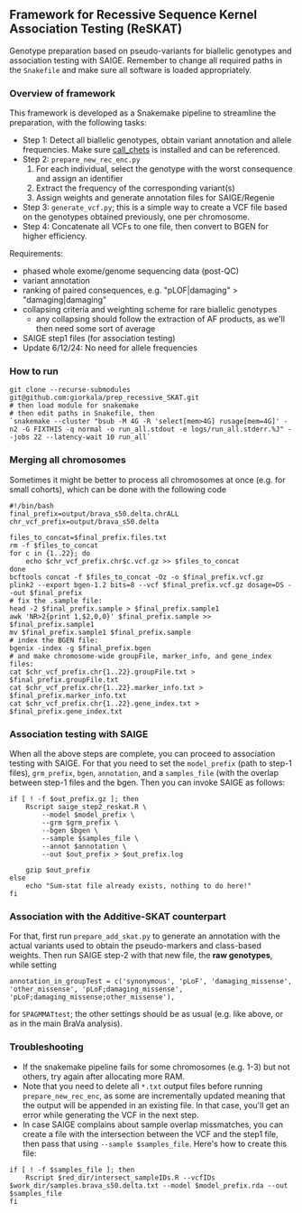 ## Framework for Recessive Sequence Kernel Association Testing (ReSKAT) ##
Genotype preparation based on pseudo-variants for biallelic genotypes and association testing with SAIGE. Remember to change all required paths in the `Snakefile` and make sure all software is loaded appropriately.

### Overview of framework
This framework is developed as a Snakemake pipeline to streamline the preparation, with the following tasks:
* Step 1: Detect all biallelic genotypes, obtain variant annotation and allele frequencies. Make sure [call_chets](https://github.com/frhl/call_chets) is installed and can be referenced.
* Step 2: `prepare_new_rec_enc.py`
    1. For each individual, select the genotype with the worst consequence and assign an identifier
    2. Extract the frequency of the corresponding variant(s)
    3. Assign weights and generate annotation files for SAIGE/Regenie
* Step 3: `generate_vcf.py`; this is a simple way to create a VCF file based on the genotypes obtained previously, one per chromosome.
* Step 4: Concatenate all VCFs to one file, then convert to BGEN for higher efficiency.

Requirements:
* phased whole exome/genome sequencing data (post-QC)
* variant annotation
* ranking of paired consequences, e.g. "pLOF|damaging" > "damaging|damaging"
* collapsing criteria and weighting scheme for rare biallelic genotypes
    * any collapsing should follow the extraction of AF products, as we'll then need some sort of average
* SAIGE step1 files (for association testing)
* Update 6/12/24: No need for allele frequencies

### How to run
```
git clone --recurse-submodules git@github.com:giorkala/prep_recessive_SKAT.git
# then load module for snakemake
# then edit paths in Snakefile, then
`snakemake --cluster "bsub -M 4G -R 'select[mem>4G] rusage[mem=4G]' -n2 -G FIXTHIS -q normal -o run_all.stdout -e logs/run_all.stderr.%J" --jobs 22 --latency-wait 10 run_all`

```
### Merging all chromosomes
Sometimes it might be better to process all chromosomes at once (e.g. for small cohorts), which can be done with the following code
```
#!/bin/bash
final_prefix=output/brava_s50.delta.chrALL
chr_vcf_prefix=output/brava_s50.delta

files_to_concat=$final_prefix.files.txt
rm -f $files_to_concat
for c in {1..22}; do 
    echo $chr_vcf_prefix.chr$c.vcf.gz >> $files_to_concat
done
bcftools concat -f $files_to_concat -Oz -o $final_prefix.vcf.gz
plink2 --export bgen-1.2 bits=8 --vcf $final_prefix.vcf.gz dosage=DS --out $final_prefix
# fix the .sample file:
head -2 $final_prefix.sample > $final_prefix.sample1
awk 'NR>2{print 1,$2,0,0}' $final_prefix.sample >> $final_prefix.sample1
mv $final_prefix.sample1 $final_prefix.sample
# index the BGEN file:
bgenix -index -g $final_prefix.bgen
# and make chromosome-wide groupFile, marker_info, and gene_index files:
cat $chr_vcf_prefix.chr{1..22}.groupFile.txt > $final_prefix.groupFile.txt
cat $chr_vcf_prefix.chr{1..22}.marker_info.txt > $final_prefix.marker_info.txt
cat $chr_vcf_prefix.chr{1..22}.gene_index.txt > $final_prefix.gene_index.txt
```
### Association testing with SAIGE
When all the above steps are complete, you can proceed to association testing with SAIGE. For that you need to set the `model_prefix` (path to step-1 files), `grm_prefix`, `bgen`, `annotation`, and a `samples_file` (with the overlap between step-1 files and the bgen. Then you can invoke SAIGE as follows:
```
if [ ! -f $out_prefix.gz ]; then
    Rscript saige_step2_reskat.R \
        --model $model_prefix \
        --grm $grm_prefix \
        --bgen $bgen \
        --sample $samples_file \
        --annot $annotation \
        --out $out_prefix > $out_prefix.log

    gzip $out_prefix
else
    echo "Sum-stat file already exists, nothing to do here!"
fi
```

### Association with the Additive-SKAT counterpart
For that, first run `prepare_add_skat.py` to generate an annotation with the actual variants used to obtain the pseudo-markers and class-based weights. Then run SAIGE step-2 with that new file, the **raw genotypes**, while setting
```
annotation_in_groupTest = c('synonymous', 'pLoF', 'damaging_missense', 'other_missense', 'pLoF;damaging_missense', 'pLoF;damaging_missense;other_missense'),
```
for `SPAGMMATtest`; the other settings should be as usual (e.g. like above, or as in the main BraVa analysis). 

### Troubleshooting
* If the snakemake pipeline fails for some chromosomes (e.g. 1-3) but not others, try again after allocating more RAM.
* Note that you need to delete all `*.txt` output files before running `prepare_new_rec_enc`, as some are incrementally updated meaning that the output will be appended in an existing file. In that case, you'll get an error while generating the VCF in the next step.
* In case SAIGE complains about sample overlap missmatches, you can create a file with the intersection between the VCF and the step1 file, then pass that using `--sample $samples_file`. Here's how to create this file:
```
if [ ! -f $samples_file ]; then
    Rscript $red_dir/intersect_sampleIDs.R --vcfIDs $work_dir/samples.brava_s50.delta.txt --model $model_prefix.rda --out $samples_file
fi
```

